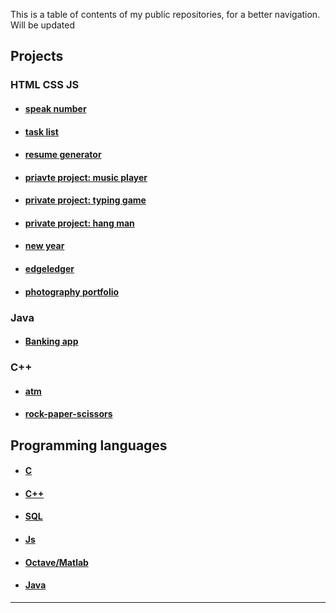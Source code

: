 This is a table of contents of my public repositories, for a better navigation. Will be updated </br>

## Projects

### HTML CSS JS
  * #### [speak number](https://github.com/SharpAdder/speaknumber)
  * #### [task list](https://github.com/SharpAdder/task-list) 
  * #### [resume generator](https://github.com/SharpAdder/Resume-Generator)
  * #### [priavte project: music player](https://github.com/SharpAdder/music-payer)
  * #### [private project: typing game](https://github.com/SharpAdder/typing-game)
  * #### [private project: hang man](https://github.com/SharpAdder/hang-man)
  * #### [new year](https://github.com/SharpAdder/new-year)
  * #### [edgeledger](https://github.com/SharpAdder/edgeledger)
  * #### [photography portfolio](https://github.com/SharpAdder/photography-portfolio)
  
  ### Java
 * #### [Banking app](https://github.com/SharpAdder/JavaJourney/tree/main/banking)
 
  ### C++
  * #### [atm](https://github.com/SharpAdder/atm-cpp)
  * #### [rock-paper-scissors](https://github.com/SharpAdder/rock-paper-scisssors-CPP)

## Programming languages

 * #### [C](https://github.com/SharpAdder/C/blob/main/README.md) 
 * #### [C++](https://github.com/SharpAdder/Cpp)
 * #### [SQL](https://github.com/SharpAdder/learning-SQL)
 * #### [Js](https://github.com/SharpAdder/Js-learning)
 * #### [Octave/Matlab](https://github.com/SharpAdder/Octave#readme)
 * #### [Java](https://github.com/SharpAdder/JavaJourney/blob/main/README.md) </br>
_____________________________________

